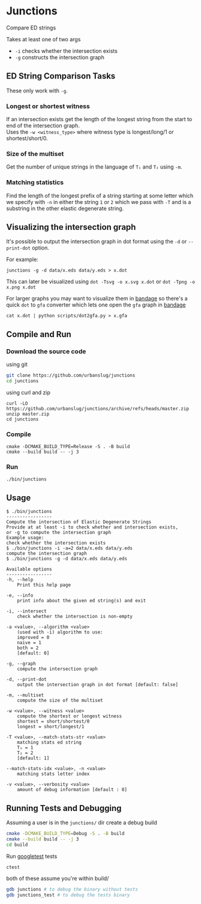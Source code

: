 # Junctions

Compare ED strings

Takes at least one of two args

 - `-i` checks whether the intersection exists
 - `-g` constructs the intersection graph

## ED String Comparison Tasks
These only work with `-g`.

### Longest or shortest witness
If an intersection exists get the length of the longest string from the start to
end of the intersection graph.<br>
Uses the `-w <witness_type>` where witness type is longest/long/1 or shortest/short/0.

### Size of the multiset
Get the number of unique strings in the language of `T₁` and `T₂` using `-m`.

### Matching statistics
Find the length of the longest prefix of a string starting at some letter which
we specify with `-n` in either the string `1` or `2` which we pass with `-T` and
is a substring in the other elastic degenerate string.

## Visualizing the intersection graph

It's possible to output the intersection graph in dot format using the `-d`
or `--print-dot` option.

For example:

```
junctions -g -d data/x.eds data/y.eds > x.dot
```

This can later be visualized using  `dot -Tsvg -o x.svg x.dot` or
`dot -Tpng -o x.png x.dot`


For larger graphs you may want to visualize them in
[bandage](https://github.com/rrwick/Bandage/) so there's a quick
`dot` to `gfa` converter which lets one open the `gfa` graph in
[bandage](https://github.com/rrwick/Bandage/)

```
cat x.dot | python scripts/dot2gfa.py > x.gfa
```

## Compile and Run

### Download the source code
using git
```sh
git clone https://github.com/urbanslug/junctions
cd junctions
```

using curl and zip
```
curl -LO https://github.com/urbanslug/junctions/archive/refs/heads/master.zip
unzip master.zip
cd junctions
```

### Compile
```
cmake -DCMAKE_BUILD_TYPE=Release -S . -B build
cmake --build build -- -j 3 
```

### Run

```
./bin/junctions
```

## Usage

```
$ ./bin/junctions
-----------------
Compute the intersection of Elastic Degenerate Strings
Provide at at least -i to check whether and intersection exists,
or -g to compute the intersection graph
Example usage:
check whether the intersection exists
$ ./bin/junctions -i -a=2 data/x.eds data/y.eds
compute the intersection graph
$ ./bin/junctions -g -d data/x.eds data/y.eds

Available options
-----------------
-h, --help
    Print this help page

-e, --info
    print info about the given ed string(s) and exit

-i, --intersect
    check whether the intersection is non-empty

-a <value>, --algorithm <value>
    (used with -i) algorithm to use:
    improved = 0
    naive = 1
    both = 2
    [default: 0]

-g, --graph
    compute the intersection graph

-d, --print-dot
    output the intersection graph in dot format [default: false]

-m, --multiset
    compute the size of the multiset

-w <value>, --witness <value>
    compute the shortest or longest witness
    shortest = short/shortest/0
    longest = short/longest/1

-T <value>, --match-stats-str <value>
    matching stats ed string
    T₁ = 1
    T₂ = 2
    [default: 1]

--match-stats-idx <value>, -n <value>
    matching stats letter index

-v <value>, --verbosity <value>
    amount of debug information [default : 0]
```

## Running Tests and Debugging
Assuming a user is in the `junctions/` dir create a debug build
```sh
cmake -DCMAKE_BUILD_TYPE=Debug -S . -B build
cmake --build build -- -j 3
cd build
```

Run [googletest](https://github.com/google/googletest) tests
```
ctest
```

both of these assume you're within build/
```sh
gdb junctions # to debug the binary without tests
gdb junctions_test # to debug the tests binary
```
